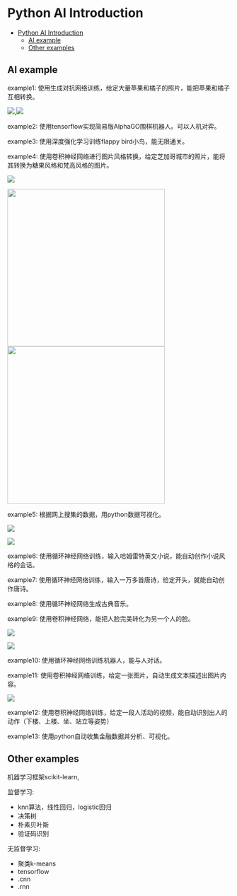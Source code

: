 # Python AI Introduction

<!-- TOC -->

- [Python AI Introduction](#python-ai-introduction)
    - [AI example](#ai-example)
    - [Other examples](#other-examples)

<!-- /TOC -->

## AI example

example1: 使用生成对抗网络训练，给定大量苹果和橘子的照片，能把苹果和橘子互相转换。

![](img/real_orange2apple_2.jpg),![](img/fake_orange2apple_2.jpg)

example2: 使用tensorflow实现简易版AlphaGO围棋机器人。可以人机对弈。

example3: 使用深度强化学习训练flappy bird小鸟，能无限通关。

example4: 使用卷积神经网络进行图片风格转换，给定芝加哥城市的照片，能将其转换为糖果风格和梵高风格的图片。

![](img/chicago.jpg)

<img src="img/candy_chicago.jpg" width="356">
<img src="img/starry_chicago.jpg" width="356">

example5: 根据网上搜集的数据，用python数据可视化。

![](img/air.png)

![](img/school.png)

example6: 使用循环神经网络训练，输入哈姆雷特英文小说，能自动创作小说风格的会话。

example7: 使用循环神经网络训练，输入一万多首唐诗，给定开头，就能自动创作唐诗。

example8: 使用循环神经网络生成古典音乐。

example9: 使用卷积神经网络，能把人脸完美转化为另一个人的脸。

![](img/64x64.png)

![](img/128x128.png)

example10: 使用循环神经网络训练机器人，能与人对话。

example11: 使用卷积神经网络训练，给定一张图片，自动生成文本描述出图片内容。

![](img/generate_imge_description.jpg)

example12: 使用卷积神经网络训练，给定一段人活动的视频，能自动识别出人的动作（下楼、上楼、坐、站立等姿势）

example13: 使用python自动收集金融数据并分析、可视化。

## Other examples

机器学习框架scikit-learn, 

监督学习:
- knn算法，线性回归，logistic回归
- 决策树
- 朴素贝叶斯
- 验证码识别

无监督学习:
- 聚类k-means
- tensorflow
- .cnn
- .rnn